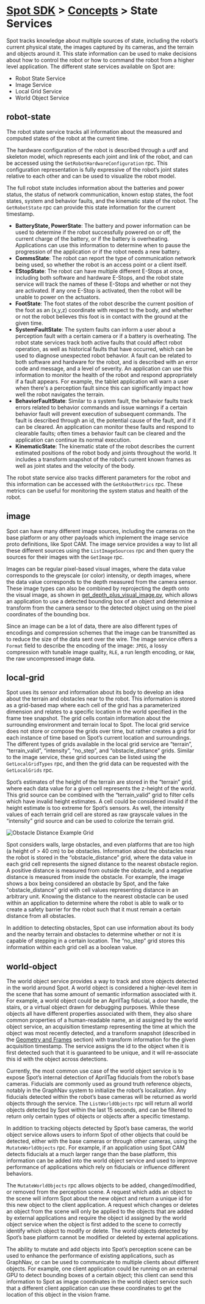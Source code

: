 <!--
Copyright (c) 2020 Boston Dynamics, Inc.  All rights reserved.

Downloading, reproducing, distributing or otherwise using the SDK Software
is subject to the terms and conditions of the Boston Dynamics Software
Development Kit License (20191101-BDSDK-SL).
-->

# [Spot SDK](../../README.md) > [Concepts](README.md) > State Services

Spot tracks knowledge about multiple sources of state, including the robot’s current physical state, the images captured by its cameras, and the terrain and objects around it.  This state information can be used to make decisions about how to control the robot or how to command the robot from a higher level application. The different state services available on Spot are:
- Robot State Service
- Image Service
- Local Grid Service
- World Object Service


## robot-state
The robot state service tracks all information about the measured and computed states of the robot at the current time.

The hardware configuration of the robot is described through a urdf and skeleton model, which represents each joint and link of the robot, and can be accessed using the `GetRobotHardwareConfiguration` rpc. This configuration representation is fully expressive of the robot’s joint states relative to each other and can be used to visualize the robot model.

The full robot state includes information about the batteries and power status, the status of network communication, known estop states, the foot states, system and behavior faults, and the kinematic state of the robot. The `GetRobotState` rpc can provide this state information for the current timestamp.
- **BatteryState, PowerState**: The battery and power information can be used to determine if the robot successfully powered on or off, the current charge of the battery, or if the battery is overheating. Applications can use this information to determine when to pause the progression of the application or if the robot needs a new battery.
- **CommsState**: The robot can report the type of communication network being used, so whether the robot is an access point or a client itself.
- **EStopState**: The robot can have multiple different E-Stops at once, including both software and hardware E-Stops, and the robot state service will track the names of these E-Stops and whether or not they are activated. If any one E-Stop is activated, then the robot will be unable to power on the actuators.
- **FootState**: The foot states of the robot describe the current position of the foot as an (x,y,z) coordinate with respect to the body, and whether or not the robot believes this foot is in contact with the ground at the given time.
- **SystemFaultState**: The system faults can inform a user about a perception fault with a certain camera or if a battery is overheating. The robot state services track both active faults that could affect robot operation, as well as historical faults that have occurred, which can be used to diagnose unexpected robot behavior. A fault can be related to both software and hardware for the robot, and is described with an error code and message, and a level of severity. An application can use this information to monitor the health of the robot and respond appropriately if a fault appears. For example, the tablet application will warn a user when there's a perception fault since this can significantly impact how well the robot navigates the terrain.
- **BehaviorFaultState**: Similar to a system fault, the behavior faults track errors related to behavior commands and issue warnings if a certain behavior fault will prevent execution of subsequent commands. The fault is described through an id, the potential cause of the fault, and if it can be cleared. An application can monitor these faults and respond to clearable faults; often times a behavior fault can be cleared and the application can continue its normal execution.
- **KinematicState**: The kinematic state of the robot describes the current estimated positions of the robot body and joints throughout the world. It includes a transform snapshot of the robot’s current known frames as well as joint states and the velocity of the body.

The robot state service also tracks different parameters for the robot and this information can be accessed with the `GetRobotMetrics` rpc. These metrics can be useful for monitoring the system status and health of the robot.


## image
Spot can have many different image sources, including the cameras on the base platform or any other payloads which implement the image service proto definitions, like Spot CAM. The image service provides a way to list all these different sources using the `ListImageSources` rpc and then query the sources for their images with the `GetImage` rpc.

Images can be regular pixel-based visual images, where the data value corresponds to the greyscale (or color) intensity, or depth images, where the data value corresponds to the depth measured from the camera sensor. These image types can also be combined by reprojecting the depth onto the visual image, as shown in [get_depth_plus_visual_image.py](../../python/examples/get_depth_plus_visual_image/README.md), which allows an application to use a detected bounding box of an object and determine a transform from the camera sensor to the detected object using on the pixel coordinates of the bounding box.

Since an image can be a lot of data, there are also different types of encodings and compression schemes that the image can be transmitted as to reduce the size of the data sent over the wire. The image service offers a `Format` field to describe the encoding of the image: `JPEG`, a lossy compression with tunable image quality, `RLE`, a run length encoding, or `RAW`, the raw uncompressed image data.


## local-grid
Spot uses its sensor and information about its body to develop an idea about the terrain and obstacles near to the robot. This information is stored as a grid-based map where each cell of the grid has a parameterized dimension and relates to a specific location in the world specified in the frame tree snapshot. The grid cells contain information about the surrounding environment and terrain local to Spot. The local grid service does not store or compose the grids over time, but rather creates a grid for each instance of time based on Spot’s current location and surroundings. The different types of grids available in the local grid service are “terrain”, “terrain_valid”, “intensity”, “no_step”, and “obstacle_distance” grids. Similar to the image service, these grid sources can be listed using the `GetLocalGridTypes` rpc, and then the grid data can be requested with the `GetLocalGrids` rpc.

Spot’s estimates of the height of the terrain are stored in the “terrain” grid, where each data value for a given cell represents the z-height of the world. This grid source can be combined with the “terrain_valid” grid to filter cells which have invalid height estimates. A cell could be considered invalid if the height estimate is too extreme for Spot’s sensors. As well, the intensity values of each terrain grid cell are stored as raw grayscale values in the “intensity” grid source and can be used to colorize the terrain grid.<br>

![Obstacle Distance Example Grid](obstacle_map.png)

Spot considers walls, large obstacles, and even platforms that are too high (a height of > 40 cm) to be obstacles. Information about the obstacles near the robot is stored in the “obstacle_distance” grid, where the data value in each grid cell represents the signed distance to the nearest obstacle region. A positive distance is measured from outside the obstacle, and a negative distance is measured from inside the obstacle. For example, the image shows a box being considered an obstacle by Spot, and the fake "obstacle_distance" grid with cell values representing distance in an arbitrary unit. Knowing the distance to the nearest obstacle can be used within an application to determine where the robot is able to walk or to create a safety barrier for the robot such that it must remain a certain distance from all obstacles.

In addition to detecting obstacles, Spot can use information about its body and the nearby terrain and obstacles to determine whether or not it is capable of stepping in a certain location. The “no_step” grid stores this information within each grid cell as a boolean value.



## world-object
The world object service provides a way to track and store objects detected in the world around Spot. A world object is considered a higher-level item in the scene that has some amount of semantic information associated with it. For example, a world object could be an AprilTag fiducial, a door handle, the stairs, or a virtual object drawn for debugging purposes. While these objects all have different properties associated with them, they also share common properties of a human-readable name, an id assigned by the world object service, an acquisition timestamp representing the time at which the object was most recently detected, and a transform snapshot (described in the [Geometry and Frames](geometry_and_frames.md) section) with transform information for the given acquisition timestamp. The service assigns the id to the object when it is first detected such that it is guaranteed to be unique, and it will re-associate this id with the object across detections.

Currently, the most common use case of the world object service is to expose Spot’s internal detection of AprilTag fiducials from the robot’s base cameras. Fiducials are commonly used as ground truth reference objects, notably in the GraphNav system to initialize the robot’s localization. Any fiducials detected within the robot’s base cameras will be returned as world objects through the service. The `ListWorldObjects` rpc will return all world objects detected by Spot within the last 15 seconds, and can be filtered to return only certain types of objects or objects after a specific timestamp.

In addition to tracking objects detected by Spot’s base cameras, the world object service allows users to inform Spot of other objects that could be detected, either with the base cameras or through other cameras, using the `MutateWorldObjects` rpc. For example, if an application using Spot CAM detects fiducials at a much larger range than the base platform, this information can be added into the world object service and used to improve performance of applications which rely on fiducials or influence different behaviors.

The `MutateWorldObjects` rpc allows objects to be added, changed/modified, or removed from the perception scene. A request which adds an object to the scene will inform Spot about the new object and return a unique id for this new object to the client application. A request which changes or deletes an object from the scene will only be applied to the objects that are added by external applications and require the object id assigned by the world object service when the object is first added to the scene to correctly identify which object to modify or delete. The world objects detected by Spot’s base platform cannot be modified or deleted by external applications.

The ability to mutate and add objects into Spot’s perception scene can be used to enhance the performance of existing applications, such as GraphNav, or can be used to communicate to multiple clients about different objects. For example, one client application could be running on an external GPU to detect bounding boxes of a certain object; this client can send this information to Spot as image coordinates in the world object service such that a different client application can use these coordinates to get the location of this object in the vision frame.
